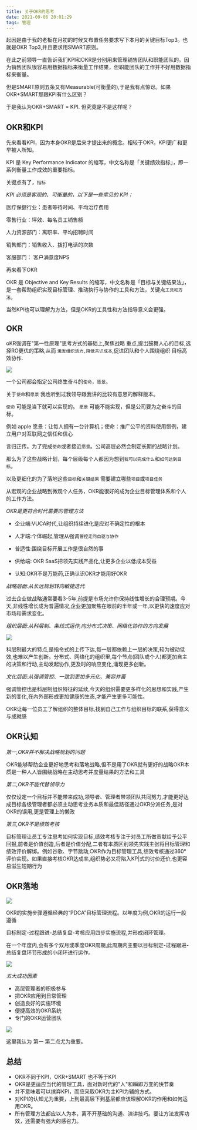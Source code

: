 ```yaml
---
title: 关于OKR的思考
date: 2021-09-06 20:01:29
tags: 管理
---
```

起因是由于我的老板在月初的时候又布置任务要求写下本月的关键目标Top3。也就是OKR Top3,并且要求用SMART原则。

在此之前领导一直告诉我们KPI和OKR是分别用来管理销售团队和职能团队的。因为销售团队很容易用数据指标来衡量工作结果，但职能团队的工作并不好用数据指标来衡量。

但是SMART原则五条又有Measurable(可衡量的),于是我有点惊讶。如果OKR+SMART那跟KPI有什么区别？

<!--more-->

于是我认为OKR+SMART = KPI. 但究竟是不是这样呢？

## OKR和KPI

先来看看KPI，因为本身OKR是后来才提出来的概念。相较于OKR，KPI更广和更早被人所知。

KPI 是 Key Performance Indicator 的缩写，中文名称是「关键绩效指标」，即一系列衡量工作成效的重要指标。

关键点有了，`指标`

*KPI 必须是客观的、可衡量的，以下是一些常见的 KPI：*

医疗保健行业：患者等待时间、平均治疗费用

零售行业：坪效、每名员工销售额

人力资源部门：离职率、平均招聘时间

销售部门：销售收入、拨打电话的次数

客服部门： 客户满意度NPS

再来看下OKR

OKR 是 Objective and Key Results 的缩写，中文名称是「目标与关键结果法」，是一套帮助组织实现目标管理、推动执行与协作的工具和方法，关键点`工具和方法`。

当然KPI也可以理解为方法，但是OKR的工具性和方法指导意义会更强。

## OKR

oKR强调在"第一性原理"思考方式的基础上,聚焦战略
重点,提岀鼓舞人心的目标,选择RO更优的策略,从而
`激发组织活力,降低共识成本`,促进团队和个人围绕组织
目标高效协作.

![](https://vison-blog.oss-cn-beijing.aliyuncs.com/20210906205210.png)


一个公司都会指定公司终生奋斗的`使命`，`愿景`。

关于`使命`和`愿景` 我也听到过我领导跟我讲的比较有意思的解释版本。

`使命` 可能是当下就可以实现的。
`愿景` 可能不能实现，但是公司要为之奋斗的目标。

例如 apple 愿景：让每人拥有一台计算机；使命：推广公平的资料使用惯例，建立用户对互联网之信任和信心

言归正传。为了完成`使命`或者接近`愿景`。公司高层必然会制定长期的战略计划。

那么为了这些战略计划，每个层级每个人都因为想到`我可以完成什么`和`如何达到目标`。

以及更细化的为了落地这些`目标`和`关键结果` 需要建立哪些`项目`或`项目任务`

从宏观的企业战略到微观个人任务，OKR能很好的成为企业目标管理体系和个人的工作方法。


*OKR是更符合时代需要的管理方法*


- 企业端:VUCA时代,让组织持续进化是应对不确定性的根本

- 人才端:个体崛起,管理从强调`管控走冋自驱与协作`

- 普适性:围绕目标开展工作是很自然的事
  
- 供给端: OKR SaaS把领先实践产品化,让更多企业以低成本受益

- 认知:OKR不是万能药,正确认识OKR才能用好OKR

*战略层面:从长远规划转向敏捷迭代*

过去企业做战略通常要看3-5年,前提是市场允许你保持线性增长的合理预期。今天,非线性增长成为普遍情况,企业更加聚焦在眼前的半年或一年,以更快的速度应对市场和需求变化。

*组织层面:从科层制、条线式运作,向分布式决策、网络化协作的方向发展*

![](https://vison-blog.oss-cn-beijing.aliyuncs.com/20210907095116.png)

科层制最大的特点,是指令式的上传下达,每一层都依赖上一层的决策,较为被动低效,也难以产生创新。分布式、网络化的组织里,每个节点(团队或个人)都更加自主的决策和行动,主动发起协作,更及时的响应变化,涌现更多创新。

*文化层面:从强调管控、一致到更加多元化、兼容并蓄*

强调管控也是科层制组织特征的延续,今天的组织需要更多样化的思想和实践,产生新的变化,在內外部形成更加健康的生态,才能产生更多可能性。


OKR让每一位员工了解组织的整体目标,找到自己工作与组织目标的联系,获得意义与成就感

## OKR认知

*第一,OKR并不解决战略规划的问题*

○KR能够帮助企业更好地思考和落地战略,但不是用了OKR就有更好的战略OKR本质是一种人人皆围绕战略在主动思考并度量结果的方法和工具

*第二,OKR不能代替领导力*

仅仅设定一个目标并不能带来成功,领导者、管理者带领团队共同努力,才能更好达成目标各级管理者都必须主动思考业务本质和最佳路径通过OKR分派任务,是对OKR的误用,更是管理上的懒政

*第三,OKR不是绩效考核*

目标管理让员工专注思考如何实现目标,绩效考核专注于对员工所做贡献给予公平回报,前者是价值创造,后者是价值分配,二者有本质区别领先实践主张将目标管理和绩效评价解绑。例如谷歌、字节跳动,○KR作为目标管理工具,绩效考核通过360°评价实现。如果直接考核OKR达成率,组织势必又将陷入KP|式的讨价还价,也更容易滋生短期行为

## OKR落地

![](https://vison-blog.oss-cn-beijing.aliyuncs.com/20210907100005.png)



OKR的实施步骤遵循经典的“PDCA”目标管理流程。以年度为例,○KR的运行一般遵循

目标制定-过程跟进-总结复盘-考核应用四步实施流程,并形成闭环管理。

在一个年度内,会有多个双月或季度OKR周期,此周期内主要以目标制定-过程跟进-总结复盘环节形成的小闭环进行运作。

![](https://vison-blog.oss-cn-beijing.aliyuncs.com/20210907100800.png)


*五大成功因素*

- 高层管理者的积极参与
- 把OKR应用到日常管理
- 创造良好的实施环境
- 便捷高效的OKR系统
- 专门的OKR运营团队

![](https://vison-blog.oss-cn-beijing.aliyuncs.com/20210907101053.png)


这里我认为 第一 第二点尤为重要。

## 总结

- OKR不同于KPI，OKR+SMART 也不等于KPI
- OKR是更适应当代的管理工具，面对新时代的"人"和瞬即万变的快节奏
- 并不意味着可以摈弃KPI，而应采取OKR为主KPI为辅的方式。
- 对KPI的认知尤为重要，上到最高层下到基层都应该理解OKR的作用和如何运用OKR。
- 所有管理方法都应以人为本，离不开基础的沟通、演讲技巧。要让方法发挥功效，还需要有强大的感召力。
